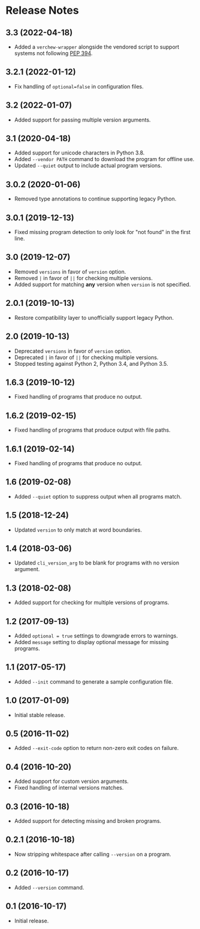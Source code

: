 # Release Notes

## 3.3 (2022-04-18)

- Added a `verchew-wrapper` alongside the vendored script to support systems not following [PEP 394](https://peps.python.org/pep-0394/).

## 3.2.1 (2022-01-12)

- Fix handling of `optional=false` in configuration files.

## 3.2 (2022-01-07)

- Added support for passing multiple version arguments.

## 3.1 (2020-04-18)

- Added support for unicode characters in Python 3.8.
- Added `--vendor PATH` command to download the program for offline use.
- Updated `--quiet` output to include actual program versions.

## 3.0.2 (2020-01-06)

- Removed type annotations to continue supporting legacy Python.

## 3.0.1 (2019-12-13)

- Fixed missing program detection to only look for "not found" in the first line.

## 3.0 (2019-12-07)

- Removed `versions` in favor of `version` option.
- Removed `|` in favor of `||` for checking multiple versions.
- Added support for matching **any** version when `version` is not specified.

## 2.0.1 (2019-10-13)

- Restore compatibility layer to unofficially support legacy Python.

## 2.0 (2019-10-13)

- Deprecated `versions` in favor of `version` option.
- Deprecated `|` in favor of `||` for checking multiple versions.
- Stopped testing against Python 2, Python 3.4, and Python 3.5.

## 1.6.3 (2019-10-12)

- Fixed handling of programs that produce no output.

## 1.6.2 (2019-02-15)

- Fixed handling of programs that produce output with file paths.

## 1.6.1 (2019-02-14)

- Fixed handling of programs that produce no output.

## 1.6 (2019-02-08)

- Added `--quiet` option to suppress output when all programs match.

## 1.5 (2018-12-24)

- Updated `version` to only match at word boundaries.

## 1.4 (2018-03-06)

- Updated `cli_version_arg` to be blank for programs with no version argument.

## 1.3 (2018-02-08)

- Added support for checking for multiple versions of programs.

## 1.2 (2017-09-13)

- Added `optional = true` settings to downgrade errors to warnings.
- Added `message` setting to display optional message for missing programs.

## 1.1 (2017-05-17)

- Added `--init` command to generate a sample configuration file.

## 1.0 (2017-01-09)

- Initial stable release.

## 0.5 (2016-11-02)

- Added `--exit-code` option to return non-zero exit codes on failure.

## 0.4 (2016-10-20)

- Added support for custom version arguments.
- Fixed handling of internal versions matches.

## 0.3 (2016-10-18)

- Added support for detecting missing and broken programs.

## 0.2.1 (2016-10-18)

- Now stripping whitespace after calling `--version` on a program.

## 0.2 (2016-10-17)

- Added `--version` command.

## 0.1 (2016-10-17)

- Initial release.
